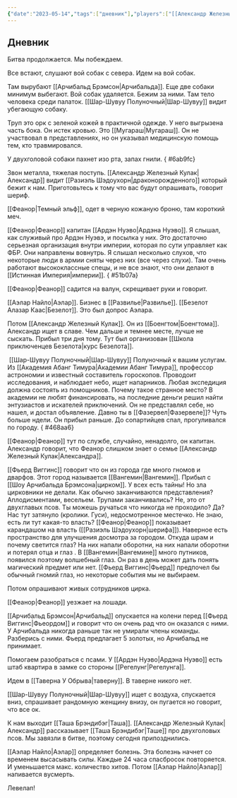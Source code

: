 ```yaml
---
{"date":"2023-05-14","tags":["дневник"],"players":["[[Александр Железный Кулак\|Александр Железный Кулак]]","[[Аэлар Найло]]","[[Шар-Шувуу Полуночный]]","[[Фьерд Виггинс\|Фьерд Виггинс]]"],"campaign":"Школа приключенцев Безелота. Переплетенные судьбы","world-date":"8 день весны 776","world-time-start":null,"dg-publish":true,"previous-session":"[[7 мая 2023]]","next-session":"[[28 мая 2023]]","permalink":"/14-maya-2023/","dgPassFrontmatter":true}
---
```



## Дневник
Битва продолжается. Мы побеждаем.

Все встают, слушают вой собак с севера. Идем на вой собак.

Там вырубают [[Арчибальд Брэмсон\|Арчибальда]]. Еще две собаки минимум выбегают. Вой собак удаляется. Бежим за ними. Там тело человека среди палаток. [[Шар-Шувуу Полуночный\|Шар-Шувуу]] видит убегающую собаку.

Труп это орк с зеленой кожей в практичной одежде. У него выгрызена часть бока. Он истек кровью. Это [[Мугараш\|Мугараш]]. Он не участвовал в представлениях, но он указывал медицинскую помощь тем, кто травмировался.

У двухголовой собаки пахнет изо рта, запах гнили.
{ #6ab9fc}


Звон металла, тяжелая поступь. [[Александр Железный Кулак\|Александр]] видит [[Разиэль Шэдоухорн\|драконорожденного]] который бежит к нам. Приготовьтесь к тому что вас будут опрашивать, говорит шериф.

[[Феанор\|Темный эльф]], одет в черную кожаную броню, там короткий меч.

[[Феанор\|Феанор]] капитан [[Ардэн Нуэво\|Ардэна Нуэво]]. Я слышал, как служивый про Ардэн Нуэвэ, и посылка у них. Это достаточно серьезная организация внутри империи, которая по сути управляет как ФБР. Они направлены вовнутрь. Я слышал несколько слухов, что некоторые люди в армии сняты через них (все через слухи). Там очень работают высококлассные спецы, и не все знают, что они делают в [[Истинная Империя\|империи]].
{ #51b07a}


[[Феанор\|Феанор]] садится на валун, скрещивает руки и говорит.

[[Аэлар Найло\|Аэлар]]. Бизнес в [[Развилье\|Развилье]]. [[Безелот Алазар Каас\|Безелот]]. Это был допрос Аэлара.

Потом [[Александр Железный Кулак]]. Он из [[Боенгтом\|Боенгтома]]. Александр ищет в славе. Чем дальше и темнее месте, лучше не сыскать. Прибыл три дня тому. Тут был организован [[Школа приключенцев Безелота\|курс Безелота]].

 [[Шар-Шувуу Полуночный\|Шар-Шувуу]] Полуночный к вашим услугам. Из [[Академия Абанг Тимура\|Академии Абанг Тимура]], профессор астрономии и известный составитель гороскопов. Проводоит исследования, и наблюдает небо, ищет напарников. Любая экспедиция должна состоять из помощников. Почему такое странное место? В академии не любят финансировать, на последние деньги решил найти энтузиастов и искателей приключений. Он не представлял себе, но нашел, и достал объявление. Давно ты в [[Фазервел\|Фазервеле]]? Чуть больше ндели. Он прибыл раньше. До сопартийцев спал, прогуливался по городу.
{ #468aa6}


[[Феанор\|Феанор]] тут по службе, случайно, ненадолго, он капитан. Александр говорит, что Феанор слишком знает о семье [[Александр Железный Кулак\|Александра]].

[[Фьерд Виггинс]] говорит что он из города где много гномов и дварфов. Этот город называется [[Вангемин\|Вангемин]]. Прибыл с [[Шоу Арчибальда Брэмсона\|цирком]]. У всех есть тайны! Но зла цирковники не делали. Как обычно заканчиваются представления? Аплодисментами, весельем. Трупами заканчивались? Не, это от двухглавых псов. Ты можешь ручаться что никогда не проходило? Да? Нас тут затянуло (кролики. Гуси), недосмотренное местечко. Не знаю, есть ли тут какая-то власть? [[Феанор\|Феанор]] показывает карандашом на власть ([[Разиэль Шэдоухорн\|шерифа]]). Наверное есть пространство для улучшения досмотра за городом. Откуда шрам и почему светится глаз? На них напали оборотни, на них напали оборотни и потерял отца и глаз . В [[Вангемин\|Вангемине]] много путников, появился поэтому волшебный глаз. Он раз в день может дать понять магический предмет или нет. [[Фьерд Виггинс\|Фьерд]] предпочел бы обычный гномий глаз, но некоторые события мы не выбираем.

Потом опрашивают живых сотрудников цирка.

[[Феанор\|Феанор]] уезжает на лошади.

[[Арчибальд Брэмсон\|Арчибальд]] опускается на колени перед [[Фьерд Виггинс\|Фьеордом]] и говорит что он очень рад что он оказался с ними. У Арчибальда никогда раньше так не умирали члены команды. Разберись с ними. Фьерд предлагает 5 золотых, но Арчибальд не принимает.

Помогаем разобраться с псами. У [[Ардэн Нуэво\|Ардэна Нуэво]] есть штаб квартира в замке со стороны [[Регелунг\|Регелунга]].

Идем в [[Таверна У Обрыва\|таверну]]. В таверне никого нет.

[[Шар-Шувуу Полуночный\|Шар-Шувуу]] ищет с воздуха, спускается вниз, спрашивает рандомную женщину внизу, он пугается но говорит, что все ок.

К нам выходит [[Таша Брэндибэг\|Таша]]. [[Александр Железный Кулак\|Александр]] рассказывает [[Таша Брэндибэг\|Таше]] про двухголовых псов. Мы завязли в битве, поэтому сегодня припозднились.

[[Аэлар Найло\|Аэлар]] определяет болезнь. Эта болезнь начнет со временем высасывать силы. Каждые 24 часа спасбросок повторяется. И уменьшается макс. количество хитов. Потом [[Аэлар Найло\|Аэлар]] напивается вусмерть.

Левелап!
